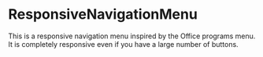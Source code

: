 # ResponsiveNavigationMenu
This is a responsive navigation menu inspired by the Office programs menu. It is completely responsive even if you have a large number of buttons.
